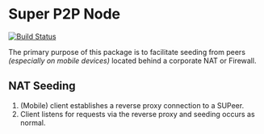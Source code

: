 # Super P2P Node

[![Build Status](https://travis-ci.org/d14na/supeer.svg?branch=master)](https://travis-ci.org/d14na/supeer)

The primary purpose of this package is to facilitate seeding from peers *(especially on mobile devices)* located behind a corporate NAT or Firewall.

## NAT Seeding

1. (Mobile) client establishes a reverse proxy connection to a SUPeer.
2. Client listens for requests via the reverse proxy and seeding occurs as normal.
